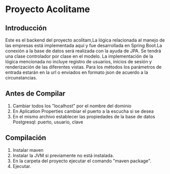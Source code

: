 # Proyecto Acolitame
## Introducción
Este es el backend del proyecto acolitam,La lógica relacionada al manejo de las empresas está implementada aquí y fue desarrollada en Spring Boot.La conexión a la base de datos será realizada con la ayuda de JPA. Se tendrá una clase controlador por clase en el modelo. La implementación de la lógica mencionada no incluye registro de usuarios, inicios de sesión y renderización de las diferentes vistas.
Para los métodos los parámetros de entrada estarán en la url o enviados en formato json de acuerdo a la circunstancias.

## Antes de Compilar
1. Cambiar todos los "localhost" por el nombre del dominio
2. En Aplication Properties cambiar el puerto a la escucha si se desea
3. En el mismo archivo establecer las propiedades de la base de datos Postgresql: puerto, usuario, clave
## Compilación
1. Instalar maven
2. Instalar la JVM si previamente no está instalada.
2. En la carpeta del proyecto ejecutar el comando "maven package".
3. Ejecutar.
